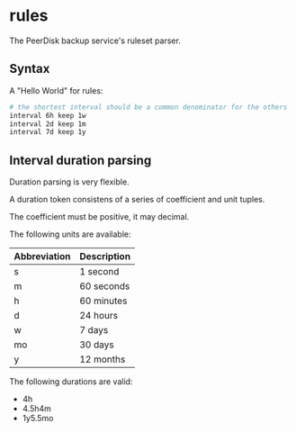 # rules

The PeerDisk backup service's ruleset parser.

## Syntax

A "Hello World" for rules:

```bash
# the shortest interval should be a common denominator for the others
interval 6h keep 1w
interval 2d keep 1m
interval 7d keep 1y
```

## Interval duration parsing


Duration parsing is very flexible.

A duration token consistens of a series of coefficient and unit tuples.

The coefficient must be positive, it may decimal.

The following units are available: 

| Abbreviation | Description |
|--------------|-------------|
| s            | 1 second    |
| m            | 60 seconds  |
| h            | 60 minutes  |
| d            | 24 hours    |
| w            | 7 days      |
| mo           | 30 days     |
| y            | 12 months   |


The following durations are valid:

- 4h
- 4.5h4m
- 1y5.5mo